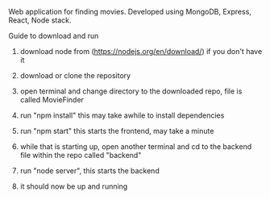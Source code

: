 Web application for finding movies.
Developed using MongoDB, Express, React, Node stack.  <br />

Guide to download and run
1. download node from (https://nodejs.org/en/download/) if you don't have it
2. download or clone the repository
3. open terminal and change directory to the downloaded repo, file is called MovieFinder
4. run "npm install" this may take awhile to install dependencies
5. run "npm start" this starts the frontend, may take a minute  <br />

6. while that is starting up, open another terminal and cd to the backend file within the repo called "backend"
7. run "node server", this starts the backend  <br />

8. it should now be up and running
